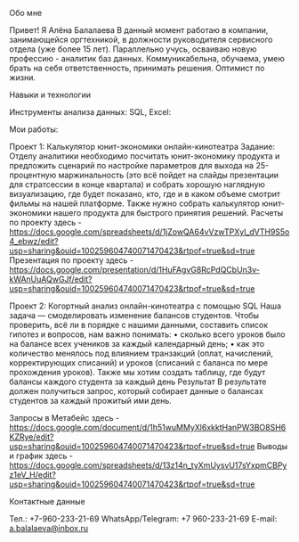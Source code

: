Обо мне

Привет! Я Алёна Балалаева 
В данный момент работаю в компании, занимающейся оргтехникой, в должности руководителя сервисного отдела (уже более 15 лет). Параллельно учусь, осваиваю новую профессию - аналитик баз данных.
Коммуникабельна, обучаема, умею брать на себя ответственность, принимать решения. Оптимист по жизни. 

Навыки и технологии

Инструменты анализа данных: SQL, Excel:

Мои работы:

Проект 1: Калькулятор юнит-экономики онлайн-кинотеатра
Задание: Отделу аналитики необходимо посчитать юнит-экономику продукта и предложить сценарий по настройке параметров для выхода на 25-процентную маржинальность (это всё пойдет на слайды презентации для стратсессии в конце квартала) и собрать хорошую наглядную визуализацию, где будет показано, кто, где и в каком объеме смотрит фильмы на нашей платформе. Также нужно собрать калькулятор юнит-экономики нашего продукта для быстрого принятия решений.
Расчеты по проекту здесь - https://docs.google.com/spreadsheets/d/1jZowQA64vVzwTPXyl_dVTH9S5o4_ebwz/edit?usp=sharing&ouid=100259604740071470423&rtpof=true&sd=true
Презентация по проекту здесь - https://docs.google.com/presentation/d/1HuFAgvG8RcPdQCbUn3v-kWAnUuAQwGJf/edit?usp=sharing&ouid=100259604740071470423&rtpof=true&sd=true

Проект 2: Когортный анализ онлайн-кинотеатра с помощью SQL
Наша задача — смоделировать изменение балансов студентов. Чтобы проверить, всё ли в порядке с нашими данными, составить список гипотез и вопросов, нам важно понимать:
•	сколько всего уроков было на балансе всех учеников за каждый календарный день;
•	как это количество менялось под влиянием транзакций (оплат, начислений, корректирующих списаний) и уроков (списаний с баланса по мере прохождения уроков).
Также мы хотим создать таблицу, где будут балансы каждого студента за каждый день
Результат 
В результате должен получиться запрос, который собирает данные о балансах студентов за каждый прожитый ими день.

Запросы в Метабейс здесь - https://docs.google.com/document/d/1h51wuMMyXl6xkktHanPW3BO8SH6KZRye/edit?usp=sharing&ouid=100259604740071470423&rtpof=true&sd=true
Выводы и график здесь - https://docs.google.com/spreadsheets/d/13z14n_tyXmUysvU17sYxpmCBPyz1eV_H/edit?usp=sharing&ouid=100259604740071470423&rtpof=true&sd=true


Контактные данные

Тел.: +7-960-233-21-69
WhatsApp/Telegram: +7 960-233-21-69
E-mail: a.balalaeva@inbox.ru

